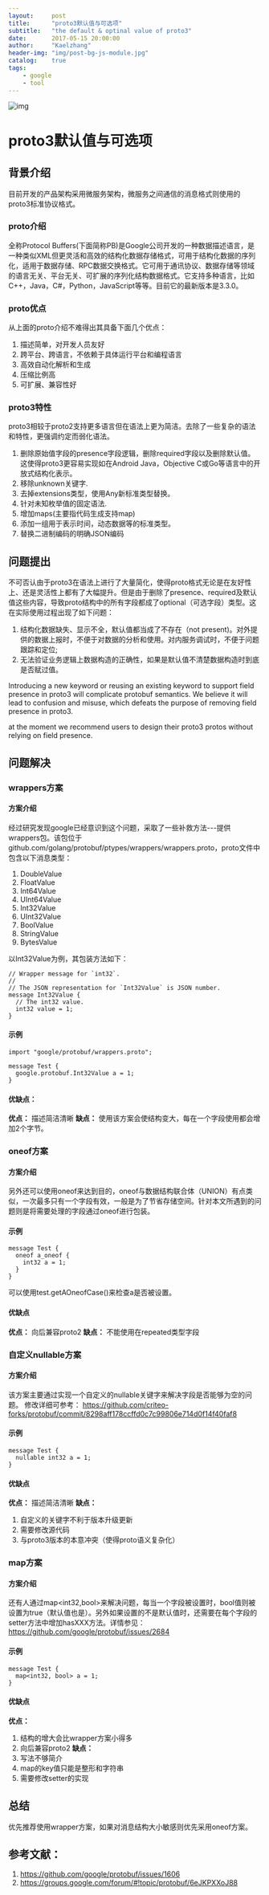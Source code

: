 ```yaml
---
layout:     post
title:      "proto3默认值与可选项"
subtitle:   "the default & optinal value of proto3"
date:       2017-05-15 20:00:00
author:     "Kaelzhang"
header-img: "img/post-bg-js-module.jpg"
catalog:    true
tags:
    - google
    - tool
---
```


![img](/img/in-post/mongodb/mongodb.png)

# proto3默认值与可选项

## 背景介绍
目前开发的产品架构采用微服务架构，微服务之间通信的消息格式则使用的proto3标准协议格式。

### proto介绍
全称Protocol Buffers(下面简称PB)是Google公司开发的一种数据描述语言，是一种类似XML但更灵活和高效的结构化数据存储格式，可用于结构化数据的序列化，适用于数据存储、RPC数据交换格式。它可用于通讯协议、数据存储等领域的语言无关、平台无关、可扩展的序列化结构数据格式。它支持多种语言，比如C++，Java，C#，Python，JavaScript等等。目前它的最新版本是3.3.0。

### proto优点
从上面的proto介绍不难得出其具备下面几个优点：
1. 描述简单，对开发人员友好
2. 跨平台、跨语言，不依赖于具体运行平台和编程语言
4. 高效自动化解析和生成
5. 压缩比例高
6. 可扩展、兼容性好

### proto3特性
proto3相较于proto2支持更多语言但在语法上更为简洁。去除了一些复杂的语法和特性，更强调约定而弱化语法。
1. 删​​除原始值字段的presence字段逻辑，删除required字段以及删除默认值。这使得proto3更容易实现如在Android Java，Objective C或Go等语言中的开放式结构化表示。
2. 移除unknown关键字.
3. 去掉extensions类型，使用Any新标准类型替换。
4. 针对未知枚举值的固定语法.
5. 增加maps(主要指代码生成支持map)
6. 添加一组用于表示时间，动态数据等的标准类型。
7. 替换二进制编码的明确JSON编码

## 问题提出
不可否认由于proto3在语法上进行了大量简化，使得proto格式无论是在友好性上、还是灵活性上都有了大幅提升。但是由于删除了presence、required及默认值这些内容，导致proto结构中的所有字段都成了optional（可选字段）类型。这在实际使用过程出现了如下问题：
1. 结构化数据缺失、显示不全，默认值都当成了不存在（not present)。对外提供的数据上报时，不便于对数据的分析和使用。对内服务调试时，不便于问题跟踪和定位;
2. 无法验证业务逻辑上数据构造的正确性，如果是默认值不清楚数据构造时到底是否赋过值。


Introducing a new keyword or reusing an existing keyword to support field presence in proto3
will complicate protobuf semantics. We believe it will lead to confusion and misuse, which
defeats the purpose of removing field presence in proto3.

at the moment we recommend users to design their proto3 protos without relying on field presence.

## 问题解决
### wrappers方案
#### 方案介绍
经过研究发现google已经意识到这个问题，采取了一些补救方法---提供wrappers包。该包位于github.com/golang/protobuf/ptypes/wrappers/wrappers.proto，proto文件中包含以下消息类型：
1. DoubleValue
2. FloatValue
3. Int64Value
4. UInt64Value
5. Int32Value
6. UInt32Value
7. BoolValue
8. StringValue
9. BytesValue

以Int32Value为例，其包装方法如下：

```
// Wrapper message for `int32`.
//
// The JSON representation for `Int32Value` is JSON number.
message Int32Value {
  // The int32 value.
  int32 value = 1;
}
```

#### 示例

```
import "google/protobuf/wrappers.proto";

message Test {
  google.protobuf.Int32Value a = 1;
}
```

#### 优缺点：
**优点：**
描述简洁清晰
**缺点：**
使用该方案会使结构变大，每在一个字段使用都会增加2个字节。

### oneof方案
#### 方案介绍
另外还可以使用oneof来达到目的，oneof与数据结构联合体（UNION）有点类似，一次最多只有一个字段有效，一般是为了节省存储空间。针对本文所遇到的问题则是将需要处理的字段通过oneof进行包装。

#### 示例

```
message Test {
  oneof a_oneof {
    int32 a = 1;
  }
}
```

可以使用test.getAOneofCase()来检查a是否被设置。

#### 优缺点
**优点：**
向后兼容proto2
**缺点：**
不能使用在repeated类型字段


### 自定义nullable方案
#### 方案介绍
该方案主要通过实现一个自定义的nullable关键字来解决字段是否能够为空的问题。
修改详细可参考：
https://github.com/criteo-forks/protobuf/commit/8298aff178ccffd0c7c99806e714d0f14f40faf8

#### 示例

```
message Test {
  nullable int32 a = 1;
}
```

#### 优缺点
**优点：**
描述简洁清晰
**缺点：**
1. 自定义的关键字不利于版本升级更新
2. 需要修改源代码
3. 与proto3版本的本意冲突（使得proto语义复杂化）


### map方案
#### 方案介绍
还有人通过map<int32,bool>来解决问题，每当一个字段被设置时，bool值则被设置为true（默认值也是）。另外如果设置的不是默认值时，还需要在每个字段的setter方法中增加hasXXX方法。详情参见：https://github.com/google/protobuf/issues/2684

#### 示例

```
message Test {
  map<int32, bool> a = 1;
}
```

#### 优缺点
**优点：**
1. 结构的增大会比wrapper方案小得多
2. 向后兼容proto2
**缺点：**
1. 写法不够简介
2. map的key值只能是整形和字符串
3. 需要修改setter的实现

## 总结
优先推荐使用wrapper方案，如果对消息结构大小敏感则优先采用oneof方案。

## 参考文献：
1. https://github.com/google/protobuf/issues/1606
2. https://groups.google.com/forum/#!topic/protobuf/6eJKPXXoJ88


